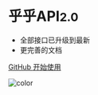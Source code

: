 # 乎乎API<small>2.0</small>

- 全部接口已升级到最新
- 更完善的文档

[ GitHub ](https://github.com/chocolatepear/huhu)
[开始使用](#huhu_api)

![color](#ffffff)